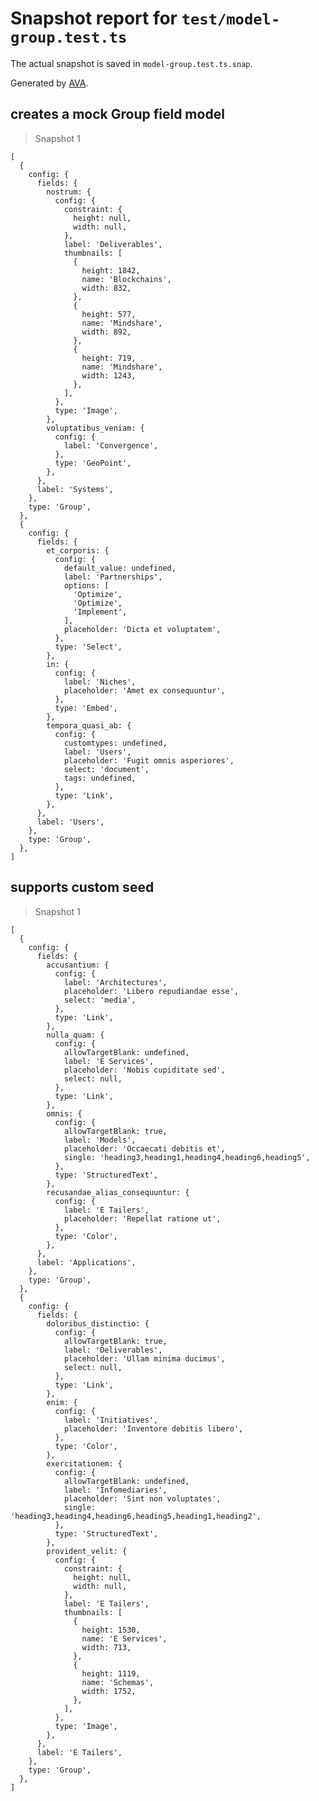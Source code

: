 # Snapshot report for `test/model-group.test.ts`

The actual snapshot is saved in `model-group.test.ts.snap`.

Generated by [AVA](https://avajs.dev).

## creates a mock Group field model

> Snapshot 1

    [
      {
        config: {
          fields: {
            nostrum: {
              config: {
                constraint: {
                  height: null,
                  width: null,
                },
                label: 'Deliverables',
                thumbnails: [
                  {
                    height: 1842,
                    name: 'Blockchains',
                    width: 832,
                  },
                  {
                    height: 577,
                    name: 'Mindshare',
                    width: 892,
                  },
                  {
                    height: 719,
                    name: 'Mindshare',
                    width: 1243,
                  },
                ],
              },
              type: 'Image',
            },
            voluptatibus_veniam: {
              config: {
                label: 'Convergence',
              },
              type: 'GeoPoint',
            },
          },
          label: 'Systems',
        },
        type: 'Group',
      },
      {
        config: {
          fields: {
            et_corporis: {
              config: {
                default_value: undefined,
                label: 'Partnerships',
                options: [
                  'Optimize',
                  'Optimize',
                  'Implement',
                ],
                placeholder: 'Dicta et voluptatem',
              },
              type: 'Select',
            },
            in: {
              config: {
                label: 'Niches',
                placeholder: 'Amet ex consequuntur',
              },
              type: 'Embed',
            },
            tempora_quasi_ab: {
              config: {
                customtypes: undefined,
                label: 'Users',
                placeholder: 'Fugit omnis asperiores',
                select: 'document',
                tags: undefined,
              },
              type: 'Link',
            },
          },
          label: 'Users',
        },
        type: 'Group',
      },
    ]

## supports custom seed

> Snapshot 1

    [
      {
        config: {
          fields: {
            accusantium: {
              config: {
                label: 'Architectures',
                placeholder: 'Libero repudiandae esse',
                select: 'media',
              },
              type: 'Link',
            },
            nulla_quam: {
              config: {
                allowTargetBlank: undefined,
                label: 'E Services',
                placeholder: 'Nobis cupiditate sed',
                select: null,
              },
              type: 'Link',
            },
            omnis: {
              config: {
                allowTargetBlank: true,
                label: 'Models',
                placeholder: 'Occaecati debitis et',
                single: 'heading3,heading1,heading4,heading6,heading5',
              },
              type: 'StructuredText',
            },
            recusandae_alias_consequuntur: {
              config: {
                label: 'E Tailers',
                placeholder: 'Repellat ratione ut',
              },
              type: 'Color',
            },
          },
          label: 'Applications',
        },
        type: 'Group',
      },
      {
        config: {
          fields: {
            doloribus_distinctio: {
              config: {
                allowTargetBlank: true,
                label: 'Deliverables',
                placeholder: 'Ullam minima ducimus',
                select: null,
              },
              type: 'Link',
            },
            enim: {
              config: {
                label: 'Initiatives',
                placeholder: 'Inventore debitis libero',
              },
              type: 'Color',
            },
            exercitationem: {
              config: {
                allowTargetBlank: undefined,
                label: 'Infomediaries',
                placeholder: 'Sint non voluptates',
                single: 'heading3,heading4,heading6,heading5,heading1,heading2',
              },
              type: 'StructuredText',
            },
            provident_velit: {
              config: {
                constraint: {
                  height: null,
                  width: null,
                },
                label: 'E Tailers',
                thumbnails: [
                  {
                    height: 1530,
                    name: 'E Services',
                    width: 713,
                  },
                  {
                    height: 1119,
                    name: 'Schemas',
                    width: 1752,
                  },
                ],
              },
              type: 'Image',
            },
          },
          label: 'E Tailers',
        },
        type: 'Group',
      },
    ]
